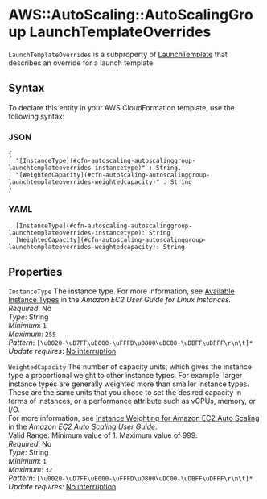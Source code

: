# AWS::AutoScaling::AutoScalingGroup LaunchTemplateOverrides<a name="aws-properties-autoscaling-autoscalinggroup-launchtemplateoverrides"></a>

 `LaunchTemplateOverrides` is a subproperty of [LaunchTemplate](https://docs.aws.amazon.com/AWSCloudFormation/latest/UserGuide/aws-properties-autoscaling-autoscalinggroup-launchtemplate.html) that describes an override for a launch template\. 

## Syntax<a name="aws-properties-autoscaling-autoscalinggroup-launchtemplateoverrides-syntax"></a>

To declare this entity in your AWS CloudFormation template, use the following syntax:

### JSON<a name="aws-properties-autoscaling-autoscalinggroup-launchtemplateoverrides-syntax.json"></a>

```
{
  "[InstanceType](#cfn-autoscaling-autoscalinggroup-launchtemplateoverrides-instancetype)" : String,
  "[WeightedCapacity](#cfn-autoscaling-autoscalinggroup-launchtemplateoverrides-weightedcapacity)" : String
}
```

### YAML<a name="aws-properties-autoscaling-autoscalinggroup-launchtemplateoverrides-syntax.yaml"></a>

```
  [InstanceType](#cfn-autoscaling-autoscalinggroup-launchtemplateoverrides-instancetype): String
  [WeightedCapacity](#cfn-autoscaling-autoscalinggroup-launchtemplateoverrides-weightedcapacity): String
```

## Properties<a name="aws-properties-autoscaling-autoscalinggroup-launchtemplateoverrides-properties"></a>

`InstanceType`  <a name="cfn-autoscaling-autoscalinggroup-launchtemplateoverrides-instancetype"></a>
The instance type\. For more information, see [Available Instance Types](https://docs.aws.amazon.com/AWSEC2/latest/UserGuide/instance-types.html#AvailableInstanceTypes) in the *Amazon EC2 User Guide for Linux Instances\.*   
*Required*: No  
*Type*: String  
*Minimum*: `1`  
*Maximum*: `255`  
*Pattern*: `[\u0020-\uD7FF\uE000-\uFFFD\uD800\uDC00-\uDBFF\uDFFF\r\n\t]*`  
*Update requires*: [No interruption](https://docs.aws.amazon.com/AWSCloudFormation/latest/UserGuide/using-cfn-updating-stacks-update-behaviors.html#update-no-interrupt)

`WeightedCapacity`  <a name="cfn-autoscaling-autoscalinggroup-launchtemplateoverrides-weightedcapacity"></a>
The number of capacity units, which gives the instance type a proportional weight to other instance types\. For example, larger instance types are generally weighted more than smaller instance types\. These are the same units that you chose to set the desired capacity in terms of instances, or a performance attribute such as vCPUs, memory, or I/O\.  
For more information, see [Instance Weighting for Amazon EC2 Auto Scaling](https://docs.aws.amazon.com/autoscaling/ec2/userguide/asg-instance-weighting.html) in the *Amazon EC2 Auto Scaling User Guide*\.  
Valid Range: Minimum value of 1\. Maximum value of 999\.  
*Required*: No  
*Type*: String  
*Minimum*: `1`  
*Maximum*: `32`  
*Pattern*: `[\u0020-\uD7FF\uE000-\uFFFD\uD800\uDC00-\uDBFF\uDFFF\r\n\t]*`  
*Update requires*: [No interruption](https://docs.aws.amazon.com/AWSCloudFormation/latest/UserGuide/using-cfn-updating-stacks-update-behaviors.html#update-no-interrupt)